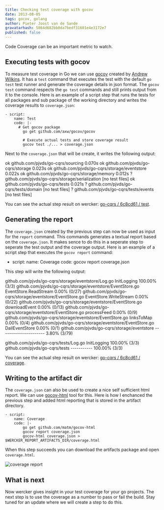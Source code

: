 ```yaml
---
title: Checking test coverage with gocov
date: 2013-08-05
tags: gocov, golang
author: Pieter Joost van de Sande
gravatarhash: 5864d682bb0da7bedf31601e4e3172e7
published: false
---
```


Code Coverage can be an important metric to watch.

## Executing tests with gocov

To measure test coverage in Go we can use [gocov](https://github.com/axw/gocov) created by [Andrew Wilkins](http://awilkins.id.au/). It has a `test` command that executes the test with the default `go test` test runner and generate the coverage details in json format. The `gocov test` command respects the `go test` commands and still prints output from it to the console. Here is an example of a script step that runs the tests for all packages and sub package of the working directory and writes the coverage results to `coverage.json`:

    - script:
        name: Test
        code: |-
          # Get gocov package
            go get github.com/axw/gocov/gocov

            # Execute actual tests and store coverage result
            gocov test ./... > coverage.json

Next to the `coverage.json` that will be create, it writes the following output:

  ok    github.com/pjvds/go-cqrs/sourcing 0.070s
  ok    github.com/pjvds/go-cqrs/storage  0.023s
  ok    github.com/pjvds/go-cqrs/storage/eventstore 0.022s
  ok    github.com/pjvds/go-cqrs/storage/memory 0.012s
  ?     github.com/pjvds/go-cqrs/storage/serialization  [no test files]
  ok    github.com/pjvds/go-cqrs/tests  0.021s
  ?     github.com/pjvds/go-cqrs/tests/domain [no test files]
  ?     github.com/pjvds/go-cqrs/tests/events [no test files]

You can see the actual step result on wercker: [go-cqrs / 6c8cd61 / test](https://app.wercker.com/#buildstep/51ffb8a9170dc79a480004e1).

## Generating the report

The `coverage.json` created by the previous step can now be used as input for the `report` command. This commands generates a textual report based on the `coverage.json`. It makes sence to do this in a seperate step to seperate the test output and the coverage output. Here is an example of a script step that executes the `gocov report` command:

  - script:
        name: Coverage
        code: gocov report coverage.json

This step will write the following output:

  github.com/pjvds/go-cqrs/storage/eventstore/Log.go     InitLogging     100.00% (3/3)
  github.com/pjvds/go-cqrs/storage/eventstore/EventStore.go  EventStore.ReadStream   0.00% (0/27)
  github.com/pjvds/go-cqrs/storage/eventstore/EventStore.go  EventStore.WriteStream  0.00% (0/22)
  github.com/pjvds/go-cqrs/storage/eventstore/EventStore.go  downloadEvent     0.00% (0/13)
  github.com/pjvds/go-cqrs/storage/eventstore/EventStore.go  processFeed     0.00% (0/9)
  github.com/pjvds/go-cqrs/storage/eventstore/EventStore.go  linksToMap    0.00% (0/4)
  github.com/pjvds/go-cqrs/storage/eventstore/EventStore.go  DailEventStore    0.00% (0/1)
  github.com/pjvds/go-cqrs/storage/eventstore      ----------------------  3.80% (3/79)

  github.com/pjvds/go-cqrs/tests/Log.go  InitLogging   100.00% (3/3)
  github.com/pjvds/go-cqrs/tests     -----------   100.00% (3/3)

You can see the actual step result on wercker: [go-cqrs / 6c8cd61 / coverage](https://app.wercker.com/#buildstep/51ffb8a9170dc79a480004e2).

## Writing to the artifact dir

The `coverage.json` can also be used to create a nice self sufficient html report. We can use [gocov-html](https://github.com/matm/gocov-html) tool for this. Here is how I enchanced the previous step and added html reporting that is stored in the artifact directory.

    - script:
        name: Coverage
        code: |-
            go get github.com/matm/gocov-html
            gocov report coverage.json
            gocov-html coverage.json > $WERCKER_REPORT_ARTIFACTS_DIR/coverage.html

When this step succeeds you can download the artifacts package and open `coverage.html`.

![coverage report](http://f.cl.ly/items/3L160B140h222X3w3s1C/Screen%20Shot%202013-08-05%20at%205.23.27%20PM.png)

## What is next

Now wercker gives insight in your test coverage for your go projects. The next step is to use the coverage as a number to pass or fail the build. Stay tuned for an update where we will create a step to do this.
